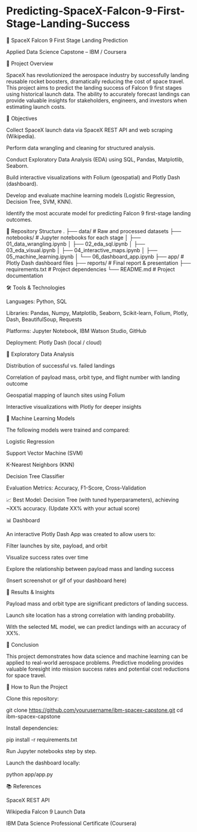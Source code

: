 # Predicting-SpaceX-Falcon-9-First-Stage-Landing-Success
🚀 SpaceX Falcon 9 First Stage Landing Prediction

Applied Data Science Capstone – IBM / Coursera

📌 Project Overview

SpaceX has revolutionized the aerospace industry by successfully landing reusable rocket boosters, dramatically reducing the cost of space travel.
This project aims to predict the landing success of Falcon 9 first stages using historical launch data. The ability to accurately forecast landings can provide valuable insights for stakeholders, engineers, and investors when estimating launch costs.

🎯 Objectives

Collect SpaceX launch data via SpaceX REST API and web scraping (Wikipedia).

Perform data wrangling and cleaning for structured analysis.

Conduct Exploratory Data Analysis (EDA) using SQL, Pandas, Matplotlib, Seaborn.

Build interactive visualizations with Folium (geospatial) and Plotly Dash (dashboard).

Develop and evaluate machine learning models (Logistic Regression, Decision Tree, SVM, KNN).

Identify the most accurate model for predicting Falcon 9 first-stage landing outcomes.

📂 Repository Structure
.
├── data/                # Raw and processed datasets
├── notebooks/           # Jupyter notebooks for each stage
│   ├── 01_data_wrangling.ipynb
│   ├── 02_eda_sql.ipynb
│   ├── 03_eda_visual.ipynb
│   ├── 04_interactive_maps.ipynb
│   ├── 05_machine_learning.ipynb
│   └── 06_dashboard_app.ipynb
├── app/                 # Plotly Dash dashboard files
├── reports/             # Final report & presentation
├── requirements.txt     # Project dependencies
└── README.md            # Project documentation

🛠️ Tools & Technologies

Languages: Python, SQL

Libraries: Pandas, Numpy, Matplotlib, Seaborn, Scikit-learn, Folium, Plotly, Dash, BeautifulSoup, Requests

Platforms: Jupyter Notebook, IBM Watson Studio, GitHub

Deployment: Plotly Dash (local / cloud)

🔎 Exploratory Data Analysis

Distribution of successful vs. failed landings

Correlation of payload mass, orbit type, and flight number with landing outcome

Geospatial mapping of launch sites using Folium

Interactive visualizations with Plotly for deeper insights

🤖 Machine Learning Models

The following models were trained and compared:

Logistic Regression

Support Vector Machine (SVM)

K-Nearest Neighbors (KNN)

Decision Tree Classifier

Evaluation Metrics: Accuracy, F1-Score, Cross-Validation

📈 Best Model: Decision Tree (with tuned hyperparameters), achieving ~XX% accuracy. (Update XX% with your actual score)

📊 Dashboard

An interactive Plotly Dash App was created to allow users to:

Filter launches by site, payload, and orbit

Visualize success rates over time

Explore the relationship between payload mass and landing success

(Insert screenshot or gif of your dashboard here)

📑 Results & Insights

Payload mass and orbit type are significant predictors of landing success.

Launch site location has a strong correlation with landing probability.

With the selected ML model, we can predict landings with an accuracy of XX%.

📌 Conclusion

This project demonstrates how data science and machine learning can be applied to real-world aerospace problems. Predictive modeling provides valuable foresight into mission success rates and potential cost reductions for space travel.

🚀 How to Run the Project

Clone this repository:

git clone https://github.com/yourusername/ibm-spacex-capstone.git
cd ibm-spacex-capstone


Install dependencies:

pip install -r requirements.txt


Run Jupyter notebooks step by step.

Launch the dashboard locally:

python app/app.py

📚 References

SpaceX REST API

Wikipedia Falcon 9 Launch Data

IBM Data Science Professional Certificate (Coursera)

